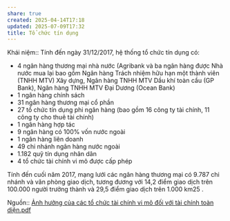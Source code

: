 ```yaml
---
share: true
created: 2025-04-14T17:18
updated: 2025-07-09T17:32
title: Tổ chức tín dụng
---
```

Khái niệm:: 
Tính đến ngày 31/12/2017, hệ thống tổ chức tín dụng có:
- 4 ngân hàng thương mại nhà nước (Agribank và ba ngân hàng được Nhà nước mua lại bao gồm Ngân hàng Trách nhiệm hữu hạn một thành viên (TNHH MTV) Xây dựng, Ngân hàng TNHH MTV Dầu khí toàn cầu (GP Bank), Ngân hàng TNHH MTV Đại Dương (Ocean Bank)
- 1 ngân hàng chính sách
- 31 ngân hàng thương mại cổ phần
- 27 tổ chức tín dụng phi ngân hàng (bao gồm 16 công ty tài chính, 11 công ty cho thuê tài chính)
- 1 ngân hàng hợp tác
- 9 ngân hàng có 100% vốn nước ngoài
- 1 ngân hàng liên doanh
- 49 chi nhánh ngân hàng nước ngoài
- 1.182 quỹ tín dụng nhân dân 
- 4 tổ chức tài chính vi mô được cấp phép

Tính đến cuối năm 2017, mạng lưới các ngân hàng thương mại có 9.787 chi nhánh và văn phòng giao dịch, tương đương với 14,2 điểm giao dịch trên 100.000 người trưởng thành và 29,5 điểm giao dịch trên 1.000 km25 .

Nguồn:: [Ảnh hưởng của các tổ chức tài chính vi mô đối với tài chính toàn diện.pdf](../../../assets/attachments/%E1%BA%A2nh%20h%C6%B0%E1%BB%9Fng%20c%E1%BB%A7a%20c%C3%A1c%20t%E1%BB%95%20ch%E1%BB%A9c%20t%C3%A0i%20ch%C3%ADnh%20vi%20m%C3%B4%20%C4%91%E1%BB%91i%20v%E1%BB%9Bi%20t%C3%A0i%20ch%C3%ADnh%20to%C3%A0n%20di%E1%BB%87n.pdf)

